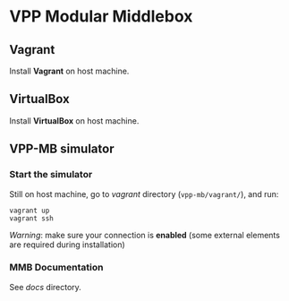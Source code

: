 VPP Modular Middlebox
=====================

## Vagrant

Install **Vagrant** on host machine.

## VirtualBox

Install **VirtualBox** on host machine.

## VPP-MB simulator

### Start the simulator

Still on host machine, go to *vagrant* directory (`vpp-mb/vagrant/`), and run:

    vagrant up
    vagrant ssh

*Warning*: make sure your connection is **enabled** (some external elements are required during installation)

### MMB Documentation

See *docs* directory.

